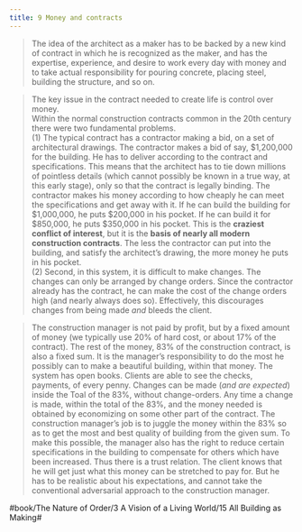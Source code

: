```yaml
---
title: 9 Money and contracts
---
```


> The idea of the architect as a maker has to be backed by a new kind of contract in which he is recognized as the maker, and has the expertise, experience, and desire to work every day with money and to take actual responsibility for pouring concrete, placing steel, building the structure, and so on.  

> The key issue in the contract needed to create life is control over money.  
> Within the normal construction contracts common in the 20th century there were two fundamental problems.   
> (1) The typical contract has a contractor making a bid, on a set of architectural drawings. The contractor makes a bid of say, $1,200,000 for the building. He has to deliver according to the contract and specifications. This means that the architect has to tie down millions of pointless details (which cannot possibly be known in a true way, at this early stage), only so that the contract is legally binding. The contractor makes his money according to how cheaply he can meet the specifications and get away with it. If he can build the building for $1,000,000, he puts $200,000 in his pocket. If he can build it for $850,000, he puts $350,000 in his pocket. This is the **craziest conflict of interest**, but it is the **basis of nearly all modern construction contracts**. The less the contractor can put into the building, and satisfy the architect’s drawing, the more money he puts in his pocket.  
> (2) Second, in this system, it is difficult to make changes. The changes can only be arranged by change orders. Since the contractor already has the contract, he can make the cost of the change orders high (and nearly always does so). Effectively, this discourages changes from being made *and* bleeds the client.  

> The construction manager is not paid by profit, but by a fixed amount of money (we typically use 20% of hard cost, or about 17% of the contract). The rest of the money, 83% of the construction contract, is also a fixed sum. It is the manager’s responsibility to do the most he possibly can to make a beautiful building, within that money. The system has open books. Clients are able to see the checks, payments, of every penny. Changes can be made (*and are expected*) inside the Toal of the 83%, without change-orders. Any time a change is made, within the total of the 83%, and the money needed is obtained by economizing on some other part of the contract. The construction manager’s job is to juggle the money within the 83% so as to get the most and best quality of building from the given sum. To make this possible, the manager also has the right to reduce certain specifications in the building to compensate for others which have been increased. Thus there is a trust relation. The client knows that he will get just what this money can be stretched to pay for. But he has to be realistic about his expectations, and cannot take the conventional adversarial approach to the construction manager.  

#book/The Nature of Order/3 A Vision of a Living World/15 All Building as Making#
